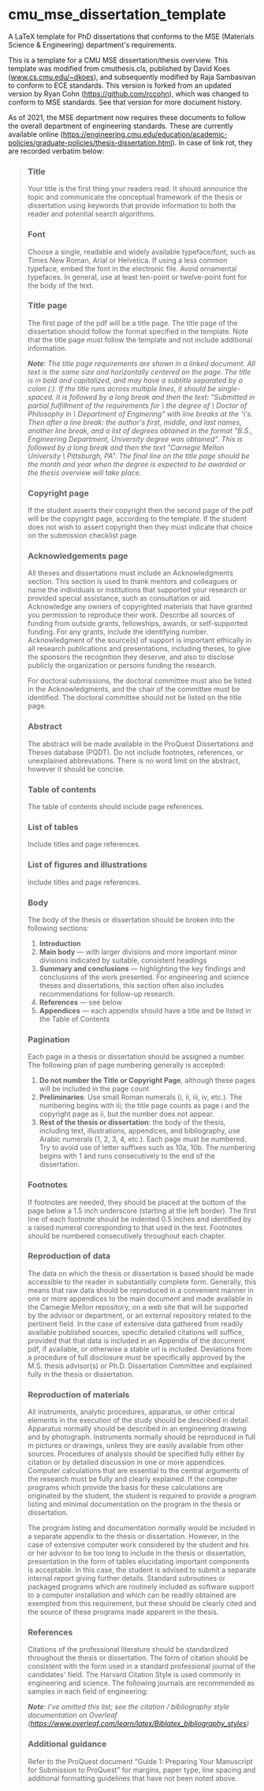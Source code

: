 cmu_mse_dissertation_template
=============================

A LaTeX template for PhD dissertations that conforms to the MSE (Materials Science & Engineering) department's requirements.

This is a template for a CMU MSE dissertation/thesis overview.  This template was modified from cmuthesis.cls, published by David Koes (www.cs.cmu.edu/~dkoes), and subsequently modified by Raja Sambasivan to conform to ECE standards.  This version is forked from an updated version by Ryan Cohn (https://github.com/rccohn), which was changed to conform to MSE standards.  See that version for more document history.

As of 2021, the MSE department now requires these documents to follow the overall department of engineering standards.  These are currently available online (https://engineering.cmu.edu/education/academic-policies/graduate-policies/thesis-dissertation.html).  In case of link rot, they are recorded verbatim below:


> ### Title
> Your title is the first thing your readers read. It should announce the topic and communicate the conceptual framework of the thesis or dissertation using keywords that provide information to both the reader and potential search algorithms.
> ### Font
> Choose a single, readable and widely available typeface/font, such as Times New Roman, Arial or Helvetica. If using a less common typeface, embed the font in the electronic file. Avoid ornamental typefaces. In general, use at least ten-point or twelve-point font for the body of the text.
> ### Title page
> The first page of the pdf will be a title page.  The title page of the dissertation should follow the format specified in the template. Note that the title page must follow the template and not include additional information.
> 
> _**Note**: The title page requirements are shown in a linked document.  All text is the same size and horizontally centered on the page.  The title is in bold and capitalized, and may have a subtitle separated by a colon (:).  If the title runs across multiple lines, it should be single-spaced.  It is followed by a long break and then the text: "Submitted in partial fulfillment of the requirements for \\ the degree of \\ Doctor of Philosophy in \\ Department of Enginering" with line breaks at the '\\'s.  Then after a line break: the author's first, middle, and last names, another line break, and a list of degrees obtained in the format "B.S., Engineering Department, University degree was obtained".  This is followed by a long break and then the text "Carnegie Mellon University \\ Pittsburgh, PA".  The final line on the title page should be the month and year when the degree is expected to be awarded or the thesis overview will take place._
> ### Copyright page
> If the student asserts their copyright then the second page of the pdf will be the copyright page, according to the template. If the student does not wish to assert copyright then they must indicate that choice on the submission checklist page.
> ### Acknowledgements page
> All theses and dissertations must include an Acknowledgments section. This section is used to thank mentors and colleagues or name the individuals or institutions that supported your research or provided special assistance, such as consultation or aid. Acknowledge any owners of copyrighted materials that have granted you permission to reproduce their work. Describe all sources of funding from outside grants, fellowships, awards, or self-supported funding. For any grants, include the identifying number. Acknowledgment of the source(s) of support is important ethically in all research publications and presentations, including theses, to give the sponsors the recognition they deserve, and also to disclose publicly the organization or persons funding the research.
>
> For doctoral submissions, the doctoral committee must also be listed in the Acknowledgments, and the chair of the committee must be identified. The doctoral committee should not be listed on the title page. 
> ### Abstract
> The abstract will be made available in the ProQuest Dissertations and Theses database (PQDT). Do not include footnotes, references, or unexplained abbreviations. There is no word limit on the abstract, however it should be concise.
> ### Table of contents
> The table of contents should include page references.
> ### List of tables
> Include titles and page references.
> ### List of figures and illustrations
> Include titles and page references.
> ### Body
> The body of the thesis or dissertation should be broken into the following sections:
> 1. **Introduction**
> 2. **Main body** — with larger divisions and more important minor divisions indicated by suitable, consistent headings
> 3. **Summary and conclusions** — highlighting the key findings and conclusions of the work presented. For engineering and science theses and dissertations, this section often also includes recommendations for follow-up research.
> 4. **References** — see below
> 5. **Appendices** — each appendix should have a title and be listed in the Table of Contents
> ### Pagination
> Each page in a thesis or dissertation should be assigned a number. The following plan of page numbering generally is accepted:
> 1. **Do not number the Title or Copyright Page**, although these pages will be included in the page count
> 2. **Preliminaries**: Use small Roman numerals (i, ii, iii, iv, etc.). The numbering begins with iii; the title page counts as page i and the copyright page as ii, but the number does not appear.
> 3. **Rest of the thesis or dissertation**: the body of the thesis, including text, illustrations, appendices, and bibliography, use Arabic numerals (1, 2, 3, 4, etc.). Each page must be numbered. Try to avoid use of letter suffixes such as 10a, 10b. The numbering begins with 1 and runs consecutively to the end of the dissertation.
> ### Footnotes
> If footnotes are needed, they should be placed at the bottom of the page below a 1.5 inch underscore (starting at the left border). The first line of each footnote should be indented 0.5 inches and identified by a raised numeral corresponding to that used in the test. Footnotes should be numbered consecutively throughout each chapter. 
> ### Reproduction of data
> The data on which the thesis or dissertation is based should be made accessible to the reader in substantially complete form. Generally, this means that raw data should be reproduced in a convenient manner in one or more appendices to the main document and made available in the Carnegie Mellon repository, on a web site that will be supported by the advisor or department, or an external repository related to the pertinent field. In the case of extensive data gathered from readily available published sources, specific detailed citations will suffice, provided that that data is included in an Appendix of the document pdf, if available, or otherwise a stable url is included. Deviations from a procedure of full disclosure must be specifically approved by the M.S. thesis advisor(s) or Ph.D. Dissertation Committee and explained fully in the thesis or dissertation.  
> ### Reproduction of materials
> All instruments, analytic procedures, apparatus, or other critical elements in the execution of the study should be described in detail. Apparatus normally should be described in an engineering drawing and by photograph. Instruments normally should be reproduced in full in pictures or drawings, unless they are easily available from other sources. Procedures of analysis should be specified fully either by citation or by detailed discussion in one or more appendices. Computer calculations that are essential to the central arguments of the research must be fully and clearly explained. If the computer programs which provide the basis for these calculations are originated by the student, the student is required to provide a program listing and minimal documentation on the program in the thesis or dissertation.
>
> The program listing and documentation normally would be included in a separate appendix to the thesis or dissertation. However, in the case of extensive computer work considered by the student and his or her advisor to be too long to include in the thesis or dissertation, presentation in the form of tables elucidating important components is acceptable. In this case, the student is advised to submit a separate internal report giving further details. Standard subroutines or packaged programs which are routinely included as software support to a computer installation and which can be readily obtained are exempted from this requirement, but these should be clearly cited and the source of these programs made apparent in the thesis. 
> ### References
> Citations of the professional literature should be standardized throughout the thesis or dissertation. The form of citation should be consistent with the form used in a standard professional journal of the candidates' field. The Harvard Citation Style is used commonly in engineering and science. The following journals are recommended as samples in each field of engineering:
>
> _**Note**: I've omitted this list; see the citation / bibliography style documentation on Overleaf (https://www.overleaf.com/learn/latex/Biblatex_bibliography_styles)_
> ### Additional guidance
> Refer to the ProQuest document “Guide 1: Preparing Your Manuscript for Submission to ProQuest” for margins, paper type, line spacing and additional formatting guidelines that have not been noted above.
